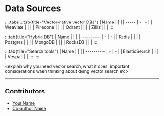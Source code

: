 <!-- TODO: Replace this text with a summary of article for SEO -->

# Data Sources

<!-- TODO: Cover image: 
1. You can create your own cover image and put it in the correct asset directory,
2. or you can give an explanation on how it should be and we will help you create one. Please tag arunesh@superlinked.com or @AruneshSingh (GitHub) in this case. -->

::::tabs
:::tab{title="Vector-native vector DBs"}
| Name |   |   |
| ----- | - | - |
| Weaviate  |   |   |
| Pinecone |   |   |
| Qdrant |   |   |
| Zilliz |   |   |
:::

:::tab{title="Hybrid DB"}
| Name |   |   |
| ---------- | - | - |
| Redis |   |   |
| Postgres |   |   |
| MongoDB  |   |   |
| RocksDB  |   |   |
:::

:::tab{title="Search tools"}
| Name |   |   |
| ---------- | - | - |
| ElasticSearch |   |   |
| Vespa |   |   |
:::
::::

<explain why you need vector search, what it does, important considerations when thinking about doing vector search etc>

---
## Contributors

- [Your Name](you_social_handle.com)
- [Co-author Name](their_social_handle.com)
